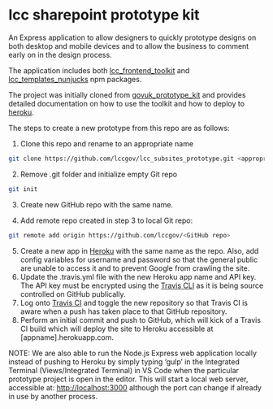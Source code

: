 # lcc sharepoint prototype kit

An Express application to allow designers to quickly prototype designs on both desktop and mobile devices and to allow the business to comment early on in the design process.

The application includes both [lcc_frontend_toolkit](https://www.npmjs.com/package/lcc_frontend_toolkit) and [lcc_templates_nunjucks](https://www.npmjs.com/package/lcc_templates_nunjucks) npm packages.

The project was initially cloned from [govuk_prototype_kit](https://github.com/alphagov/govuk_prototype_kit) and provides detailed documentation on how to use the toolkit and how to deploy to [heroku](https://www.heroku.com/).

The steps to create a new prototype from this repo are as follows:

1. Clone this repo and rename to an appropriate name
```bash
git clone https://github.com/lccgov/lcc_subsites_prototype.git <appropriate name>  
```

2. Remove .git folder and initialize empty Git repo

```bash
git init
```

3. Create new GitHub repo with the same name.

4. Add remote repo created in step 3 to local Git repo:

```bash
git remote add origin https://github.com/lccgov/<GitHub repo>
```

5. Create a new app in [Heroku](https://heroku.com/) with the same name as the repo.  Also, add config variables for username and password so that the general public are unable to access it and to prevent Google from crawling the site.
6. Update the .travis.yml file with the new Heroku app name and API key.  The API key must be encrypted using the [Travis CLI](https://docs.travis-ci.com/user/encryption-keys/) as it is being source controlled on GitHub publically.
7. Log onto [Travis CI](https://travis-ci.org/profile/lccgov) and toggle the new repository so that Travis CI is aware when a push has taken place to that GitHub repository.
8. Perform an initial commit and push to GitHub, which will kick of a Travis CI build which will deploy the site to Heroku accessible at [appname].herokuapp.com.

NOTE:  We are also able to run the Node.js Express web application locally instead of pushing to Heroku by simply typing ‘gulp’ in the Integrated Terminal (Views/Integrated Terminal) in VS Code when the particular prototype project is open in the editor.  This will start a local web server, accessible at: [http://localhost:3000](http://localhost:3000) although the port can change if already in use by another process.
